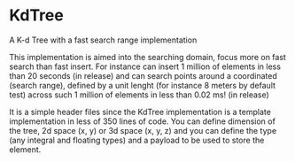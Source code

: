 # KdTree

A K-d Tree with a fast search range implementation

This implementation is aimed into the searching domain, focus more on fast search than fast insert.
For instance can insert 1 million of elements in less than 20 seconds (in release) and can search points around a coordinated (search range), defined by a unit lenght (for instance 8 meters by default test) across such 1 million of elements in less than 0.02 ms! (in release)

It is a simple header files since the KdTree implementation is a template implementation in less of 350 lines of code.
You can define dimension of the tree, 2d space (x, y) or 3d space (x, y, z) and you can define the type (any integral and floating types) and a payload to be used to store the element.
